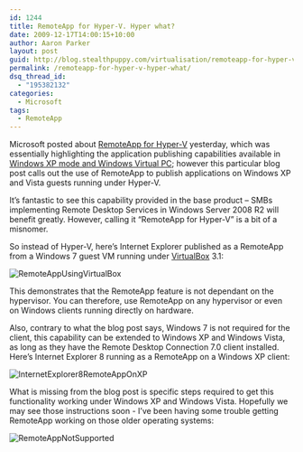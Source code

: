 ```yaml
---
id: 1244
title: RemoteApp for Hyper-V. Hyper what?
date: 2009-12-17T14:00:15+10:00
author: Aaron Parker
layout: post
guid: http://blog.stealthpuppy.com/virtualisation/remoteapp-for-hyper-v-hyper-what
permalink: /remoteapp-for-hyper-v-hyper-what/
dsq_thread_id:
  - "195382132"
categories:
  - Microsoft
tags:
  - RemoteApp
---
```

Microsoft posted about [RemoteApp for Hyper-V](http://blogs.msdn.com/rds/archive/2009/12/15/remoteapp-for-hyper-v.aspx) yesterday, which was essentially highlighting the application publishing capabilities available in [Windows XP mode and Windows Virtual PC](http://www.microsoft.com/windows/virtual-pc/default.aspx); however this particular blog post calls out the use of RemoteApp to publish applications on Windows XP and Vista guests running under Hyper-V.

It’s fantastic to see this capability provided in the base product – SMBs implementing Remote Desktop Services in Windows Server 2008 R2 will benefit greatly. However, calling it “RemoteApp for Hyper-V” is a bit of a misnomer.

So instead of Hyper-V, here’s Internet Explorer published as a RemoteApp from a Windows 7 guest VM running under [VirtualBox](http://www.virtualbox.org/) 3.1:

![RemoteAppUsingVirtualBox]({{site.baseurl}}/media/2009/12/RemoteAppUsingVirtualBox.png)

This demonstrates that the RemoteApp feature is not dependant on the hypervisor. You can therefore, use RemoteApp on any hypervisor or even on Windows clients running directly on hardware.

Also, contrary to what the blog post says, Windows 7 is not required for the client, this capability can be extended to Windows XP and Windows Vista, as long as they have the Remote Desktop Connection 7.0 client installed. Here’s Internet Explorer 8 running as a RemoteApp on a Windows XP client:

![InternetExplorer8RemoteAppOnXP]({{site.baseurl}}/media/2009/12/InternetExplorer8RemoteAppOnXP.png)

What is missing from the blog post is specific steps required to get this functionality working under Windows XP and Windows Vista. Hopefully we may see those instructions soon - I’ve been having some trouble getting RemoteApp working on those older operating systems:

![RemoteAppNotSupported]({{site.baseurl}}/media/2009/12/RemoteAppNotSupported.png)
